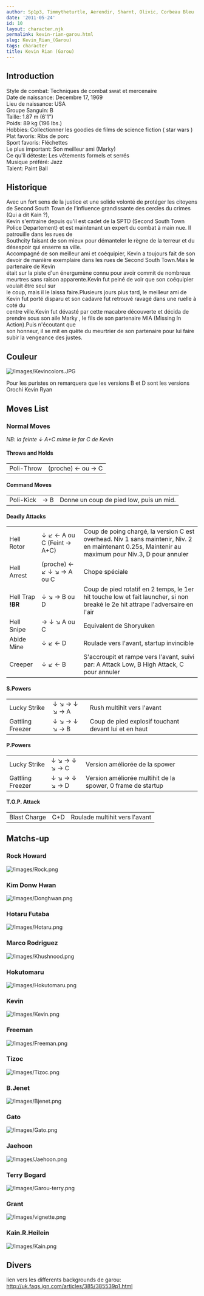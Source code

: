 ```yaml
---
author: Sp1p3, Timmytheturtle, Aerendir, Sharnt, Olivic, Corbeau Bleu
date: '2011-05-24'
id: 10
layout: character.njk
permalink: kevin-rian-garou.html
slug: Kevin_Rian_(Garou)
tags: character
title: Kevin Rian (Garou)
---
```


## Introduction

Style de combat: Techniques de combat swat et mercenaire  
Date de naissance: Decembre 17, 1969  
Lieu de naissance: USA  
Groupe Sanguin: B  
Taille: 1.87 m (6'1")  
Poids: 89 kg (196 lbs.)  
Hobbies: Collectionner les goodies de films de science fiction ( star
wars )  
Plat favoris: Ribs de porc  
Sport favoris: Fléchettes  
Le plus important: Son meilleur ami (Marky)  
Ce qu'il déteste: Les vêtements formels et serrés  
Musique préféré: Jazz  
Talent: Paint Ball  

## Historique

Avec un fort sens de la justice et une solide volonté de protéger les
citoyens de Second South Town de l'influence grandissante des cercles du
crimes (Qui a dit Kain ?),  
Kevin s'entraine depuis qu'il est cadet de la SPTD (Second South Town
Police Departement) et est maintenant un expert du combat à main nue. Il
patrouille dans les rues de  
Southcity faisant de son mieux pour démanteler le règne de la terreur et
du désespoir qui enserre sa ville.  
Accompagné de son meilleur ami et coéquipier, Kevin a toujours fait de
son devoir de manière exemplaire dans les rues de Second South Town.Mais
le partenaire de Kevin  
était sur la piste d'un énergumène connu pour avoir commit de nombreux
meurtres sans raison apparente.Kevin fut peiné de voir que son
coéquipier voulait être seul sur  
le coup, mais il le laissa faire.Plusieurs jours plus tard, le meilleur
ami de Kevin fut porté disparu et son cadavre fut retrouvé ravagé dans
une ruelle à coté du  
centre ville.Kevin fut dévasté par cette macabre découverte et décida de
prendre sous son aile Marky , le fils de son partenaire MIA (Missing In
Action).Puis n'écoutant que  
son honneur, il se mit en quête du meurtrier de son partenaire pour lui
faire subir la vengeance des justes.  

## Couleur

![](/images/Kevincolors.JPG "/images/Kevincolors.JPG")

Pour les puristes on remarquera que les versions B et D sont les
versions Orochi Kevin Ryan

## Moves List

### Normal Moves

*NB: la feinte ↓ A+C mime le far C de Kevin*

#### Throws and Holds

|            |                   |
|------------|-------------------|
| Poli-Throw | (proche) ← ou → C |

#### Command Moves

|           |     |                                         |
|-----------|-----|-----------------------------------------|
| Poli-Kick | → B | Donne un coup de pied low, puis un mid. |

#### Deadly Attacks

|                   |                            |                                                                                                                                                    |
|-------------------|----------------------------|----------------------------------------------------------------------------------------------------------------------------------------------------|
| Hell Rotor        | ↓ ↙ ← A ou C (Feint → A+C) | Coup de poing chargé, la version C est overhead. Niv 1 sans maintenir, Niv. 2 en maintenant 0.25s, Maintenir au maximum pour Niv.3, D pour annuler |
| Hell Arrest       | (proche) ← ↙ ↓ ↘ → A ou C  | Chope spéciale                                                                                                                                     |
| Hell Trap **!BR** | ↓ ↘ → B ou D               | Coup de pied rotatif en 2 temps, le 1er hit touche low et fait launcher, si non breaké le 2e hit attrape l'adversaire en l'air                     |
| Hell Snipe        | → ↓ ↘ A ou C               | Equivalent de Shoryuken                                                                                                                            |
| Abide Mine        | ↓ ↙ ← D                    | Roulade vers l'avant, startup invincible                                                                                                           |
| Creeper           | ↓ ↙ ← B                    | S'accroupit et rampe vers l'avant, suivi par: A Attack Low, B High Attack, C pour annuler                                                          |

#### S.Powers

|                  |               |                                                      |
|------------------|---------------|------------------------------------------------------|
| Lucky Strike     | ↓ ↘ → ↓ ↘ → A | Rush multihit vers l'avant                           |
| Gattling Freezer | ↓ ↘ → ↓ ↘ → B | Coup de pied explosif touchant devant lui et en haut |

#### P.Powers

|                  |               |                                                             |
|------------------|---------------|-------------------------------------------------------------|
| Lucky Strike     | ↓ ↘ → ↓ ↘ → C | Version améliorée de la spower                              |
| Gattling Freezer | ↓ ↘ → ↓ ↘ → D | Version améliorée multihit de la spower, 0 frame de startup |

#### T.O.P. Attack

|              |     |                               |
|--------------|-----|-------------------------------|
| Blast Charge | C+D | Roulade multihit vers l'avant |

## Matchs-up

### Rock Howard

![](/images/Rock.png "/images/Rock.png")

### Kim Donw Hwan

![](/images/Donghwan.png "/images/Donghwan.png")

### Hotaru Futaba

![](/images/Hotaru.png "/images/Hotaru.png")

### Marco Rodriguez

![](/images/Khushnood.png "/images/Khushnood.png")

### Hokutomaru

![](/images/Hokutomaru.png "/images/Hokutomaru.png")

### Kevin

![](/images/Kevin.png "/images/Kevin.png")

### Freeman

![](/images/Freeman.png "/images/Freeman.png")

### Tizoc

![](/images/Tizoc.png "/images/Tizoc.png")

### B.Jenet

![](/images/Bjenet.png "/images/Bjenet.png")

### Gato

![](/images/Gato.png "/images/Gato.png")

### Jaehoon

![](/images/Jaehoon.png "/images/Jaehoon.png")

### Terry Bogard

![](/images/Garou-terry.png "/images/Garou-terry.png")

### Grant

![](/images/vignette.png "/images/vignette.png")

### Kain.R.Heilein

![](/images/Kain.png "/images/Kain.png")

## Divers

lien vers les differents backgrounds de garou:
<http://uk.faqs.ign.com/articles/385/385539p1.html>